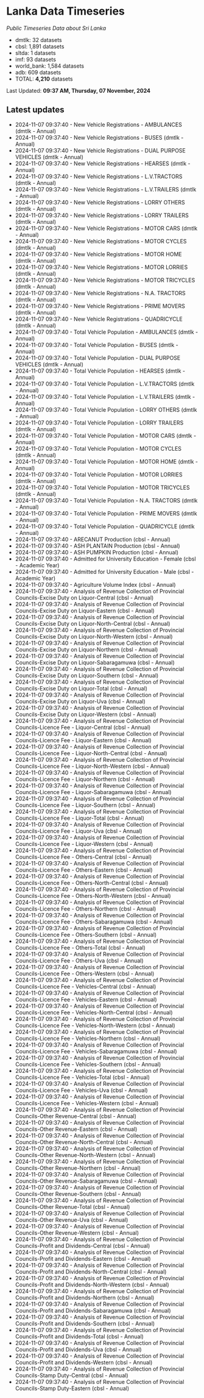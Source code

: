 # Lanka Data Timeseries
*Public Timeseries Data about Sri Lanka*

* dmtlk: 32 datasets
* cbsl: 1,891 datasets
* sltda: 1 datasets
* imf: 93 datasets
* world_bank: 1,584 datasets
* adb: 609 datasets
* TOTAL: **4,210** datasets

Last Updated: **09:37 AM, Thursday, 07 November, 2024**

## Latest updates

* 2024-11-07 09:37:40 - New Vehicle Registrations - AMBULANCES (dmtlk - Annual)
* 2024-11-07 09:37:40 - New Vehicle Registrations - BUSES (dmtlk - Annual)
* 2024-11-07 09:37:40 - New Vehicle Registrations - DUAL PURPOSE VEHICLES (dmtlk - Annual)
* 2024-11-07 09:37:40 - New Vehicle Registrations - HEARSES (dmtlk - Annual)
* 2024-11-07 09:37:40 - New Vehicle Registrations - L.V.TRACTORS (dmtlk - Annual)
* 2024-11-07 09:37:40 - New Vehicle Registrations - L.V.TRAILERS (dmtlk - Annual)
* 2024-11-07 09:37:40 - New Vehicle Registrations - LORRY OTHERS (dmtlk - Annual)
* 2024-11-07 09:37:40 - New Vehicle Registrations - LORRY TRAILERS (dmtlk - Annual)
* 2024-11-07 09:37:40 - New Vehicle Registrations - MOTOR CARS (dmtlk - Annual)
* 2024-11-07 09:37:40 - New Vehicle Registrations - MOTOR CYCLES (dmtlk - Annual)
* 2024-11-07 09:37:40 - New Vehicle Registrations - MOTOR HOME (dmtlk - Annual)
* 2024-11-07 09:37:40 - New Vehicle Registrations - MOTOR LORRIES (dmtlk - Annual)
* 2024-11-07 09:37:40 - New Vehicle Registrations - MOTOR TRICYCLES (dmtlk - Annual)
* 2024-11-07 09:37:40 - New Vehicle Registrations - N.A. TRACTORS (dmtlk - Annual)
* 2024-11-07 09:37:40 - New Vehicle Registrations - PRIME MOVERS (dmtlk - Annual)
* 2024-11-07 09:37:40 - New Vehicle Registrations - QUADRICYCLE (dmtlk - Annual)
* 2024-11-07 09:37:40 - Total Vehicle Population - AMBULANCES (dmtlk - Annual)
* 2024-11-07 09:37:40 - Total Vehicle Population - BUSES (dmtlk - Annual)
* 2024-11-07 09:37:40 - Total Vehicle Population - DUAL PURPOSE VEHICLES (dmtlk - Annual)
* 2024-11-07 09:37:40 - Total Vehicle Population - HEARSES (dmtlk - Annual)
* 2024-11-07 09:37:40 - Total Vehicle Population - L.V.TRACTORS (dmtlk - Annual)
* 2024-11-07 09:37:40 - Total Vehicle Population - L.V.TRAILERS (dmtlk - Annual)
* 2024-11-07 09:37:40 - Total Vehicle Population - LORRY OTHERS (dmtlk - Annual)
* 2024-11-07 09:37:40 - Total Vehicle Population - LORRY TRAILERS (dmtlk - Annual)
* 2024-11-07 09:37:40 - Total Vehicle Population - MOTOR CARS (dmtlk - Annual)
* 2024-11-07 09:37:40 - Total Vehicle Population - MOTOR CYCLES (dmtlk - Annual)
* 2024-11-07 09:37:40 - Total Vehicle Population - MOTOR HOME (dmtlk - Annual)
* 2024-11-07 09:37:40 - Total Vehicle Population - MOTOR LORRIES (dmtlk - Annual)
* 2024-11-07 09:37:40 - Total Vehicle Population - MOTOR TRICYCLES (dmtlk - Annual)
* 2024-11-07 09:37:40 - Total Vehicle Population - N.A. TRACTORS (dmtlk - Annual)
* 2024-11-07 09:37:40 - Total Vehicle Population - PRIME MOVERS (dmtlk - Annual)
* 2024-11-07 09:37:40 - Total Vehicle Population - QUADRICYCLE (dmtlk - Annual)
* 2024-11-07 09:37:40 - ARECANUT Production (cbsl - Annual)
* 2024-11-07 09:37:40 - ASH PLANTAIN Production (cbsl - Annual)
* 2024-11-07 09:37:40 - ASH PUMPKIN Production (cbsl - Annual)
* 2024-11-07 09:37:40 - Admitted for University Education - Female (cbsl - Academic Year)
* 2024-11-07 09:37:40 - Admitted for University Education - Male (cbsl - Academic Year)
* 2024-11-07 09:37:40 - Agriculture Volume Index (cbsl - Annual)
* 2024-11-07 09:37:40 - Analysis of Revenue Collection of Provincial Councils-Excise Duty on Liquor-Central (cbsl - Annual)
* 2024-11-07 09:37:40 - Analysis of Revenue Collection of Provincial Councils-Excise Duty on Liquor-Eastern (cbsl - Annual)
* 2024-11-07 09:37:40 - Analysis of Revenue Collection of Provincial Councils-Excise Duty on Liquor-North-Central (cbsl - Annual)
* 2024-11-07 09:37:40 - Analysis of Revenue Collection of Provincial Councils-Excise Duty on Liquor-North-Western (cbsl - Annual)
* 2024-11-07 09:37:40 - Analysis of Revenue Collection of Provincial Councils-Excise Duty on Liquor-Northern (cbsl - Annual)
* 2024-11-07 09:37:40 - Analysis of Revenue Collection of Provincial Councils-Excise Duty on Liquor-Sabaragamuwa (cbsl - Annual)
* 2024-11-07 09:37:40 - Analysis of Revenue Collection of Provincial Councils-Excise Duty on Liquor-Southern (cbsl - Annual)
* 2024-11-07 09:37:40 - Analysis of Revenue Collection of Provincial Councils-Excise Duty on Liquor-Total (cbsl - Annual)
* 2024-11-07 09:37:40 - Analysis of Revenue Collection of Provincial Councils-Excise Duty on Liquor-Uva (cbsl - Annual)
* 2024-11-07 09:37:40 - Analysis of Revenue Collection of Provincial Councils-Excise Duty on Liquor-Western (cbsl - Annual)
* 2024-11-07 09:37:40 - Analysis of Revenue Collection of Provincial Councils-Licence Fee - Liquor-Central (cbsl - Annual)
* 2024-11-07 09:37:40 - Analysis of Revenue Collection of Provincial Councils-Licence Fee - Liquor-Eastern (cbsl - Annual)
* 2024-11-07 09:37:40 - Analysis of Revenue Collection of Provincial Councils-Licence Fee - Liquor-North-Central (cbsl - Annual)
* 2024-11-07 09:37:40 - Analysis of Revenue Collection of Provincial Councils-Licence Fee - Liquor-North-Western (cbsl - Annual)
* 2024-11-07 09:37:40 - Analysis of Revenue Collection of Provincial Councils-Licence Fee - Liquor-Northern (cbsl - Annual)
* 2024-11-07 09:37:40 - Analysis of Revenue Collection of Provincial Councils-Licence Fee - Liquor-Sabaragamuwa (cbsl - Annual)
* 2024-11-07 09:37:40 - Analysis of Revenue Collection of Provincial Councils-Licence Fee - Liquor-Southern (cbsl - Annual)
* 2024-11-07 09:37:40 - Analysis of Revenue Collection of Provincial Councils-Licence Fee - Liquor-Total (cbsl - Annual)
* 2024-11-07 09:37:40 - Analysis of Revenue Collection of Provincial Councils-Licence Fee - Liquor-Uva (cbsl - Annual)
* 2024-11-07 09:37:40 - Analysis of Revenue Collection of Provincial Councils-Licence Fee - Liquor-Western (cbsl - Annual)
* 2024-11-07 09:37:40 - Analysis of Revenue Collection of Provincial Councils-Licence Fee - Others-Central (cbsl - Annual)
* 2024-11-07 09:37:40 - Analysis of Revenue Collection of Provincial Councils-Licence Fee - Others-Eastern (cbsl - Annual)
* 2024-11-07 09:37:40 - Analysis of Revenue Collection of Provincial Councils-Licence Fee - Others-North-Central (cbsl - Annual)
* 2024-11-07 09:37:40 - Analysis of Revenue Collection of Provincial Councils-Licence Fee - Others-North-Western (cbsl - Annual)
* 2024-11-07 09:37:40 - Analysis of Revenue Collection of Provincial Councils-Licence Fee - Others-Northern (cbsl - Annual)
* 2024-11-07 09:37:40 - Analysis of Revenue Collection of Provincial Councils-Licence Fee - Others-Sabaragamuwa (cbsl - Annual)
* 2024-11-07 09:37:40 - Analysis of Revenue Collection of Provincial Councils-Licence Fee - Others-Southern (cbsl - Annual)
* 2024-11-07 09:37:40 - Analysis of Revenue Collection of Provincial Councils-Licence Fee - Others-Total (cbsl - Annual)
* 2024-11-07 09:37:40 - Analysis of Revenue Collection of Provincial Councils-Licence Fee - Others-Uva (cbsl - Annual)
* 2024-11-07 09:37:40 - Analysis of Revenue Collection of Provincial Councils-Licence Fee - Others-Western (cbsl - Annual)
* 2024-11-07 09:37:40 - Analysis of Revenue Collection of Provincial Councils-Licence Fee - Vehicles-Central (cbsl - Annual)
* 2024-11-07 09:37:40 - Analysis of Revenue Collection of Provincial Councils-Licence Fee - Vehicles-Eastern (cbsl - Annual)
* 2024-11-07 09:37:40 - Analysis of Revenue Collection of Provincial Councils-Licence Fee - Vehicles-North-Central (cbsl - Annual)
* 2024-11-07 09:37:40 - Analysis of Revenue Collection of Provincial Councils-Licence Fee - Vehicles-North-Western (cbsl - Annual)
* 2024-11-07 09:37:40 - Analysis of Revenue Collection of Provincial Councils-Licence Fee - Vehicles-Northern (cbsl - Annual)
* 2024-11-07 09:37:40 - Analysis of Revenue Collection of Provincial Councils-Licence Fee - Vehicles-Sabaragamuwa (cbsl - Annual)
* 2024-11-07 09:37:40 - Analysis of Revenue Collection of Provincial Councils-Licence Fee - Vehicles-Southern (cbsl - Annual)
* 2024-11-07 09:37:40 - Analysis of Revenue Collection of Provincial Councils-Licence Fee - Vehicles-Total (cbsl - Annual)
* 2024-11-07 09:37:40 - Analysis of Revenue Collection of Provincial Councils-Licence Fee - Vehicles-Uva (cbsl - Annual)
* 2024-11-07 09:37:40 - Analysis of Revenue Collection of Provincial Councils-Licence Fee - Vehicles-Western (cbsl - Annual)
* 2024-11-07 09:37:40 - Analysis of Revenue Collection of Provincial Councils-Other Revenue-Central (cbsl - Annual)
* 2024-11-07 09:37:40 - Analysis of Revenue Collection of Provincial Councils-Other Revenue-Eastern (cbsl - Annual)
* 2024-11-07 09:37:40 - Analysis of Revenue Collection of Provincial Councils-Other Revenue-North-Central (cbsl - Annual)
* 2024-11-07 09:37:40 - Analysis of Revenue Collection of Provincial Councils-Other Revenue-North-Western (cbsl - Annual)
* 2024-11-07 09:37:40 - Analysis of Revenue Collection of Provincial Councils-Other Revenue-Northern (cbsl - Annual)
* 2024-11-07 09:37:40 - Analysis of Revenue Collection of Provincial Councils-Other Revenue-Sabaragamuwa (cbsl - Annual)
* 2024-11-07 09:37:40 - Analysis of Revenue Collection of Provincial Councils-Other Revenue-Southern (cbsl - Annual)
* 2024-11-07 09:37:40 - Analysis of Revenue Collection of Provincial Councils-Other Revenue-Total (cbsl - Annual)
* 2024-11-07 09:37:40 - Analysis of Revenue Collection of Provincial Councils-Other Revenue-Uva (cbsl - Annual)
* 2024-11-07 09:37:40 - Analysis of Revenue Collection of Provincial Councils-Other Revenue-Western (cbsl - Annual)
* 2024-11-07 09:37:40 - Analysis of Revenue Collection of Provincial Councils-Profit and Dividends-Central (cbsl - Annual)
* 2024-11-07 09:37:40 - Analysis of Revenue Collection of Provincial Councils-Profit and Dividends-Eastern (cbsl - Annual)
* 2024-11-07 09:37:40 - Analysis of Revenue Collection of Provincial Councils-Profit and Dividends-North-Central (cbsl - Annual)
* 2024-11-07 09:37:40 - Analysis of Revenue Collection of Provincial Councils-Profit and Dividends-North-Western (cbsl - Annual)
* 2024-11-07 09:37:40 - Analysis of Revenue Collection of Provincial Councils-Profit and Dividends-Northern (cbsl - Annual)
* 2024-11-07 09:37:40 - Analysis of Revenue Collection of Provincial Councils-Profit and Dividends-Sabaragamuwa (cbsl - Annual)
* 2024-11-07 09:37:40 - Analysis of Revenue Collection of Provincial Councils-Profit and Dividends-Southern (cbsl - Annual)
* 2024-11-07 09:37:40 - Analysis of Revenue Collection of Provincial Councils-Profit and Dividends-Total (cbsl - Annual)
* 2024-11-07 09:37:40 - Analysis of Revenue Collection of Provincial Councils-Profit and Dividends-Uva (cbsl - Annual)
* 2024-11-07 09:37:40 - Analysis of Revenue Collection of Provincial Councils-Profit and Dividends-Western (cbsl - Annual)
* 2024-11-07 09:37:40 - Analysis of Revenue Collection of Provincial Councils-Stamp Duty-Central (cbsl - Annual)
* 2024-11-07 09:37:40 - Analysis of Revenue Collection of Provincial Councils-Stamp Duty-Eastern (cbsl - Annual)